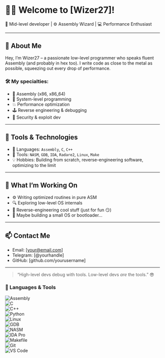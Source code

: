 # 👨‍💻 Welcome to [Wizer27]!

🧠 Mid-level developer | ⚙️ Assembly Wizard | 💻 Performance Enthusiast

---

## 🔩 About Me

Hey, I’m Wizer27 – a passionate low-level programmer who speaks fluent Assembly (and probably in hex too). I write code as close to the metal as possible, squeezing out every drop of performance.

### 🛠️ My specialties:

- 🧬 Assembly (x86, x86_64)
- 🧱 System-level programming
- 💥 Performance optimization
- 🕹️ Reverse engineering & debugging
- 🔐 Security & exploit dev

---

## 🧰 Tools & Technologies

- 🧠 Languages: `Assembly`, `C`, `C++`
- 🧰 Tools: `NASM`, `GDB`, `IDA`, `Radare2`, `Linux`, `Make`
- 💡 Hobbies: Building from scratch, reverse-engineering software, optimizing to the limit

---

## 🚀 What I’m Working On

- ⚙️ Writing optimized routines in pure ASM  
- 🔍 Exploring low-level OS internals  
- 🧠 Reverse-engineering cool stuff (just for fun 😏)  
- 🧱 Maybe building a small OS or bootloader...

---

## 📫 Contact Me

- Email: [your@email.com]  
- Telegram: [@yourhandle]  
- GitHub: [github.com/yourusername]

---

> “High-level devs debug with tools. Low-level devs *are* the tools.” 😎



### 🧰 Languages & Tools

![Assembly](https://img.shields.io/badge/Assembly-525252?style=for-the-badge&logo=gnuemacs&logoColor=white)  
![C](https://img.shields.io/badge/C-00599C?style=for-the-badge&logo=c&logoColor=white)  
![C++](https://img.shields.io/badge/C++-00599C?style=for-the-badge&logo=cplusplus&logoColor=white)  
![Python](https://img.shields.io/badge/Python-3776AB?style=for-the-badge&logo=python&logoColor=white)  
![Linux](https://img.shields.io/badge/Linux-FCC624?style=for-the-badge&logo=linux&logoColor=black)  
![GDB](https://img.shields.io/badge/GDB-000000?style=for-the-badge&logo=gnu&logoColor=white)  
![NASM](https://img.shields.io/badge/NASM-4B0082?style=for-the-badge&logoColor=white)  
![IDA Pro](https://img.shields.io/badge/IDA--Pro-000000?style=for-the-badge&logo=protonmail&logoColor=white)  
![Makefile](https://img.shields.io/badge/Makefile-3776AB?style=for-the-badge&logo=gnu&logoColor=white)  
![Git](https://img.shields.io/badge/Git-F05032?style=for-the-badge&logo=git&logoColor=white)  
![VS Code](https://img.shields.io/badge/VSCode-007ACC?style=for-the-badge&logo=visual-studio-code&logoColor=white)




<!--
**Wizer27/Wizer27** is a ✨ _special_ ✨ repository because its `README.md` (this file) appears on your GitHub profile.

Here are some ideas to get you started:

- 🌱 I’m currently learning ...
- 👯 I’m looking to collaborate on ...
- 🤔 I’m looking for help with ...
- 💬 Ask me about ...
- 📫 How to reach me: ...
- 😄 Pronouns: ...
- ⚡ Fun fact: ...
-->
